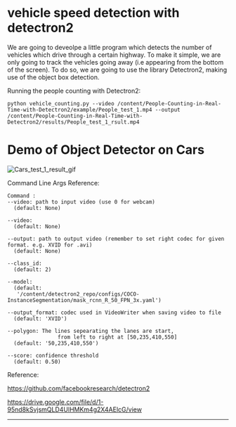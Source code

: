 # vehicle speed detection with detectron2
We are going to deveolpe a little program which detects the number of vehicles which drive through a certain highway.
To make it simple, we are only going to track the vehicles going away (i.e appearing from the bottom of the screen).
To do so, we are going to use the library Detectron2, making use of the object box detection.

Running the people counting with Detectron2:

```
python vehicle_counting.py --video /content/People-Counting-in-Real-Time-with-Detectron2/example/People_test_1.mp4 --output /content/People-Counting-in-Real-Time-with-Detectron2/results/People_test_1_rsult.mp4 

```

# Demo of Object Detector on Cars



![Cars_test_1_result_gif](https://github.com/Mahmoudi1993/People_Counting_Real_Time_with_Detectron2/assets/74957886/cd979b01-ddbf-4c0a-841b-3e1141d9ab38)



Command Line Args Reference:

```
Command :
--video: path to input video (use 0 for webcam)
  (default: None)

--video:
  (default: None)

--output: path to output video (remember to set right codec for given format. e.g. XVID for .avi)
  (default: None)

--class_id:
  (default: 2)

--model:
  (default: 
   '/content/detectron2_repo/configs/COCO-InstanceSegmentation/mask_rcnn_R_50_FPN_3x.yaml')

--output_format: codec used in VideoWriter when saving video to file
  (default: 'XVID')

--polygon: The lines sepearating the lanes are start, 
                from left to right at [50,235,410,550]
  (default: '50,235,410,550')

--score: confidence threshold
  (default: 0.50)

```
Reference:

https://github.com/facebookresearch/detectron2

https://drive.google.com/file/d/1-95nd8kSvjsmQLD4UlHMKm4g2X4AElcG/view
________________________________________________________________________________________________________________________________

